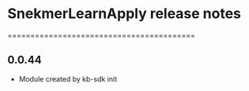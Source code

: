 # SnekmerLearnApply release notes
=========================================

0.0.44
-----
* Module created by kb-sdk init
